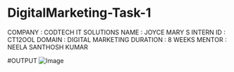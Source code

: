 # DigitalMarketing-Task-1
COMPANY : CODTECH IT SOLUTIONS
NAME : JOYCE MARY S
INTERN ID : CT12OOL
DOMAIN : DIGITAL MARKETING
DURATION : 8 WEEKS
MENTOR : NEELA SANTHOSH KUMAR

#OUTPUT
![Image](https://github.com/user-attachments/assets/bf37d5ca-98ee-4a7e-9453-e989273f2daf)
